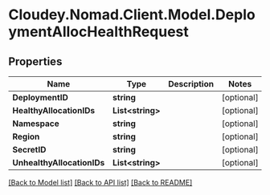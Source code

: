 # Cloudey.Nomad.Client.Model.DeploymentAllocHealthRequest

## Properties

Name | Type | Description | Notes
------------ | ------------- | ------------- | -------------
**DeploymentID** | **string** |  | [optional] 
**HealthyAllocationIDs** | **List&lt;string&gt;** |  | [optional] 
**Namespace** | **string** |  | [optional] 
**Region** | **string** |  | [optional] 
**SecretID** | **string** |  | [optional] 
**UnhealthyAllocationIDs** | **List&lt;string&gt;** |  | [optional] 

[[Back to Model list]](../README.md#documentation-for-models) [[Back to API list]](../README.md#documentation-for-api-endpoints) [[Back to README]](../README.md)

